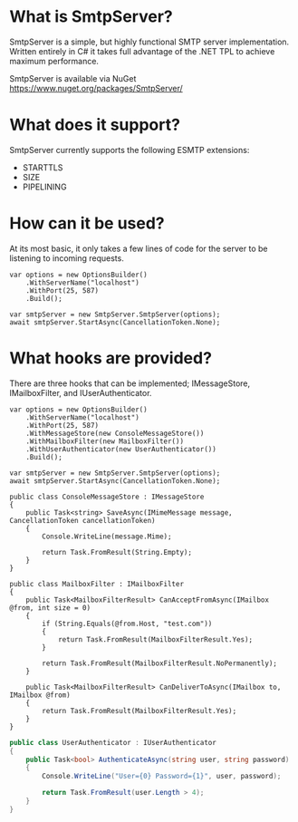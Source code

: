 # What is SmtpServer?
SmtpServer is a simple, but highly functional SMTP server implementation. Written entirely in C# it takes full advantage of the .NET TPL to achieve maximum performance.

SmtpServer is available via NuGet https://www.nuget.org/packages/SmtpServer/

# What does it support?
SmtpServer currently supports the following ESMTP extensions:
* STARTTLS
* SIZE
* PIPELINING

# How can it be used?

At its most basic, it only takes a few lines of code for the server to be listening to incoming requests.

    var options = new OptionsBuilder()
        .WithServerName("localhost")
        .WithPort(25, 587)
        .Build();

    var smtpServer = new SmtpServer.SmtpServer(options);
    await smtpServer.StartAsync(CancellationToken.None);

# What hooks are provided?
There are three hooks that can be implemented; IMessageStore, IMailboxFilter, and IUserAuthenticator.
```
var options = new OptionsBuilder()
    .WithServerName("localhost")
    .WithPort(25, 587)
    .WithMessageStore(new ConsoleMessageStore())
    .WithMailboxFilter(new MailboxFilter())
    .WithUserAuthenticator(new UserAuthenticator())
    .Build();

var smtpServer = new SmtpServer.SmtpServer(options);
await smtpServer.StartAsync(CancellationToken.None);
```
```
public class ConsoleMessageStore : IMessageStore
{
    public Task<string> SaveAsync(IMimeMessage message, CancellationToken cancellationToken)
    {
        Console.WriteLine(message.Mime);
    
        return Task.FromResult(String.Empty);
    }
}
```    
```
public class MailboxFilter : IMailboxFilter
{
    public Task<MailboxFilterResult> CanAcceptFromAsync(IMailbox @from, int size = 0)
    {
        if (String.Equals(@from.Host, "test.com"))
        {
            return Task.FromResult(MailboxFilterResult.Yes);   
        }

        return Task.FromResult(MailboxFilterResult.NoPermanently);
    }

    public Task<MailboxFilterResult> CanDeliverToAsync(IMailbox to, IMailbox @from)
    {
        return Task.FromResult(MailboxFilterResult.Yes);
    }
}
```
```C#  
public class UserAuthenticator : IUserAuthenticator
{
    public Task<bool> AuthenticateAsync(string user, string password)
    {
        Console.WriteLine("User={0} Password={1}", user, password);

        return Task.FromResult(user.Length > 4);
    }
}
```